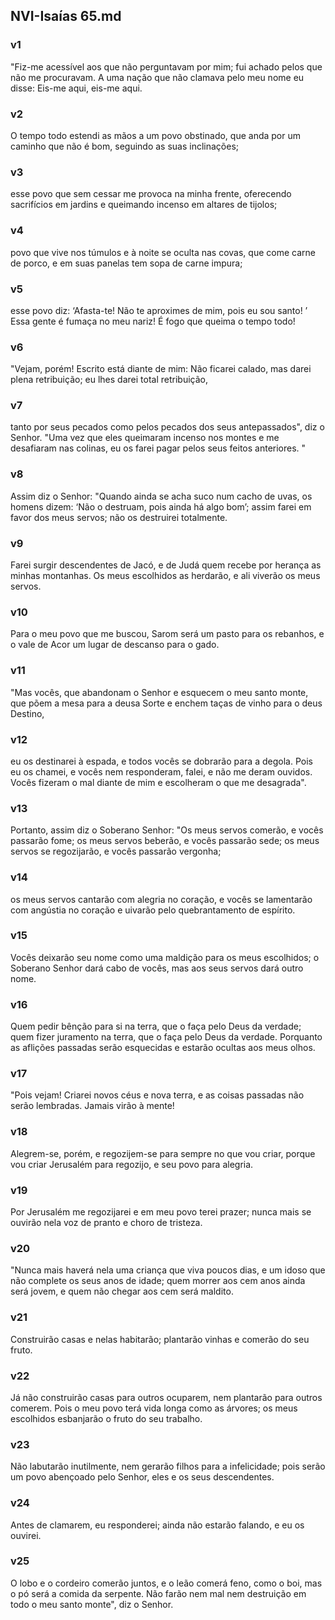 ## NVI-Isaías 65.md
### v1
 "Fiz-me acessível aos que não perguntavam por mim; fui achado pelos que não me procuravam. A uma nação que não clamava pelo meu nome eu disse: Eis-me aqui, eis-me aqui.
### v2
 O tempo todo estendi as mãos a um povo obstinado, que anda por um caminho que não é bom, seguindo as suas inclinações;
### v3
 esse povo que sem cessar me provoca na minha frente, oferecendo sacrifícios em jardins e queimando incenso em altares de tijolos;
### v4
 povo que vive nos túmulos e à noite se oculta nas covas, que come carne de porco, e em suas panelas tem sopa de carne impura;
### v5
 esse povo diz: ‘Afasta-te! Não te aproximes de mim, pois eu sou santo! ’ Essa gente é fumaça no meu nariz! É fogo que queima o tempo todo!
### v6
 "Vejam, porém! Escrito está diante de mim: Não ficarei calado, mas darei plena retribuição; eu lhes darei total retribuição,
### v7
 tanto por seus pecados como pelos pecados dos seus antepassados", diz o Senhor. "Uma vez que eles queimaram incenso nos montes e me desafiaram nas colinas, eu os farei pagar pelos seus feitos anteriores. "
### v8
 Assim diz o Senhor: "Quando ainda se acha suco num cacho de uvas, os homens dizem: ‘Não o destruam, pois ainda há algo bom’; assim farei em favor dos meus servos; não os destruirei totalmente.
### v9
 Farei surgir descendentes de Jacó, e de Judá quem recebe por herança as minhas montanhas. Os meus escolhidos as herdarão, e ali viverão os meus servos.
### v10
 Para o meu povo que me buscou, Sarom será um pasto para os rebanhos, e o vale de Acor um lugar de descanso para o gado.
### v11
 "Mas vocês, que abandonam o Senhor e esquecem o meu santo monte, que põem a mesa para a deusa Sorte e enchem taças de vinho para o deus Destino,
### v12
 eu os destinarei à espada, e todos vocês se dobrarão para a degola. Pois eu os chamei, e vocês nem responderam, falei, e não me deram ouvidos. Vocês fizeram o mal diante de mim e escolheram o que me desagrada".
### v13
 Portanto, assim diz o Soberano Senhor: "Os meus servos comerão, e vocês passarão fome; os meus servos beberão, e vocês passarão sede; os meus servos se regozijarão, e vocês passarão vergonha;
### v14
 os meus servos cantarão com alegria no coração, e vocês se lamentarão com angústia no coração e uivarão pelo quebrantamento de espírito.
### v15
 Vocês deixarão seu nome como uma maldição para os meus escolhidos; o Soberano Senhor dará cabo de vocês, mas aos seus servos dará outro nome.
### v16
 Quem pedir bênção para si na terra, que o faça pelo Deus da verdade; quem fizer juramento na terra, que o faça pelo Deus da verdade. Porquanto as aflições passadas serão esquecidas e estarão ocultas aos meus olhos.
### v17
 "Pois vejam! Criarei novos céus e nova terra, e as coisas passadas não serão lembradas. Jamais virão à mente!
### v18
 Alegrem-se, porém, e regozijem-se para sempre no que vou criar, porque vou criar Jerusalém para regozijo, e seu povo para alegria.
### v19
 Por Jerusalém me regozijarei e em meu povo terei prazer; nunca mais se ouvirão nela voz de pranto e choro de tristeza.
### v20
 "Nunca mais haverá nela uma criança que viva poucos dias, e um idoso que não complete os seus anos de idade; quem morrer aos cem anos ainda será jovem, e quem não chegar aos cem será maldito.
### v21
 Construirão casas e nelas habitarão; plantarão vinhas e comerão do seu fruto.
### v22
 Já não construirão casas para outros ocuparem, nem plantarão para outros comerem. Pois o meu povo terá vida longa como as árvores; os meus escolhidos esbanjarão o fruto do seu trabalho.
### v23
 Não labutarão inutilmente, nem gerarão filhos para a infelicidade; pois serão um povo abençoado pelo Senhor, eles e os seus descendentes.
### v24
 Antes de clamarem, eu responderei; ainda não estarão falando, e eu os ouvirei.
### v25
 O lobo e o cordeiro comerão juntos, e o leão comerá feno, como o boi, mas o pó será a comida da serpente. Não farão nem mal nem destruição em todo o meu santo monte", diz o Senhor.
